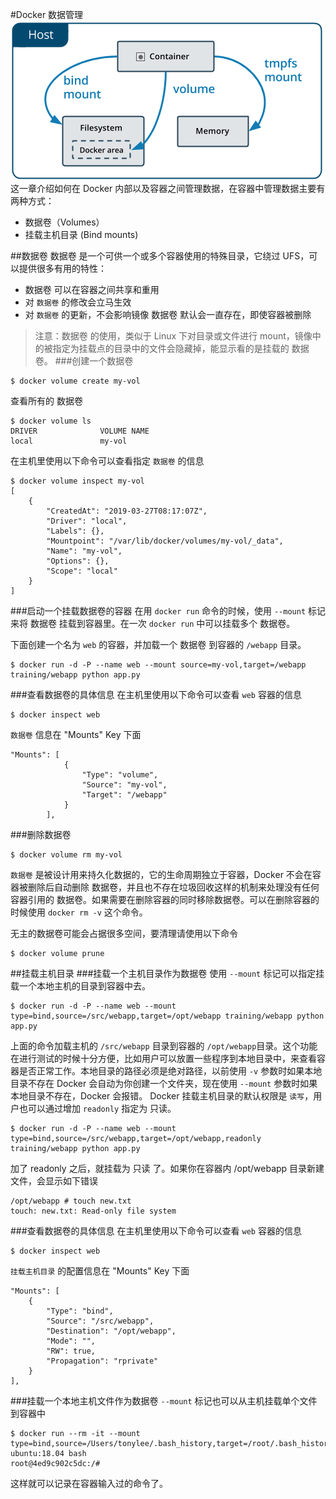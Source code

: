 
<!-- @import "[TOC]" {cmd="toc" depthFrom=1 depthTo=6 orderedList=false} -->

#Docker 数据管理
![docker-data-manage](images/docker-data.png)
这一章介绍如何在 Docker 内部以及容器之间管理数据，在容器中管理数据主要有两种方式：
* 数据卷（Volumes）
* 挂载主机目录 (Bind mounts)

##数据卷
数据卷 是一个可供一个或多个容器使用的特殊目录，它绕过 UFS，可以提供很多有用的特性：
* 数据卷 可以在容器之间共享和重用
* 对 `数据卷` 的修改会立马生效
* 对 `数据卷` 的更新，不会影响镜像
数据卷 默认会一直存在，即使容器被删除
>注意：数据卷 的使用，类似于 Linux 下对目录或文件进行 mount，镜像中的被指定为挂载点的目录中的文件会隐藏掉，能显示看的是挂载的 数据卷。
###创建一个数据卷
```shell
$ docker volume create my-vol
```
查看所有的 数据卷
```shell
$ docker volume ls
DRIVER              VOLUME NAME
local               my-vol
```
在主机里使用以下命令可以查看指定 `数据卷` 的信息
```shell
$ docker volume inspect my-vol
[
    {
        "CreatedAt": "2019-03-27T08:17:07Z",
        "Driver": "local",
        "Labels": {},
        "Mountpoint": "/var/lib/docker/volumes/my-vol/_data",
        "Name": "my-vol",
        "Options": {},
        "Scope": "local"
    }
]
```
###启动一个挂载数据卷的容器
在用 `docker run` 命令的时候，使用 `--mount` 标记来将 数据卷 挂载到容器里。在一次 `docker run` 中可以挂载多个 数据卷。

下面创建一个名为 `web` 的容器，并加载一个 数据卷 到容器的 `/webapp` 目录。
```shell
$ docker run -d -P --name web --mount source=my-vol,target=/webapp training/webapp python app.py
```

###查看数据卷的具体信息
在主机里使用以下命令可以查看 `web` 容器的信息
```shell
$ docker inspect web
```
`数据卷` 信息在 "Mounts" Key 下面
```shell
"Mounts": [
            {
                "Type": "volume",
                "Source": "my-vol",
                "Target": "/webapp"
            }
        ],
```
###删除数据卷
```shell
$ docker volume rm my-vol
```
`数据卷` 是被设计用来持久化数据的，它的生命周期独立于容器，Docker 不会在容器被删除后自动删除 数据卷，并且也不存在垃圾回收这样的机制来处理没有任何容器引用的 数据卷。如果需要在删除容器的同时移除数据卷。可以在删除容器的时候使用 `docker rm -v` 这个命令。

无主的数据卷可能会占据很多空间，要清理请使用以下命令
```shell
$ docker volume prune
```

##挂载主机目录
###挂载一个主机目录作为数据卷
使用 `--mount` 标记可以指定挂载一个本地主机的目录到容器中去。
```shell
$ docker run -d -P --name web --mount type=bind,source=/src/webapp,target=/opt/webapp training/webapp python app.py
```
上面的命令加载主机的 `/src/webapp` 目录到容器的 `/opt/webapp`目录。这个功能在进行测试的时候十分方便，比如用户可以放置一些程序到本地目录中，来查看容器是否正常工作。本地目录的路径必须是绝对路径，以前使用 `-v` 参数时如果本地目录不存在 Docker 会自动为你创建一个文件夹，现在使用 `--mount` 参数时如果本地目录不存在，Docker 会报错。
Docker 挂载主机目录的默认权限是 `读写`，用户也可以通过增加 `readonly` 指定为 只读。
```shell
$ docker run -d -P --name web --mount type=bind,source=/src/webapp,target=/opt/webapp,readonly training/webapp python app.py
```
加了 readonly 之后，就挂载为 只读 了。如果你在容器内 /opt/webapp 目录新建文件，会显示如下错误
```shell
/opt/webapp # touch new.txt
touch: new.txt: Read-only file system
```
###查看数据卷的具体信息
在主机里使用以下命令可以查看 `web` 容器的信息
```shell
$ docker inspect web
```
`挂载主机目录` 的配置信息在 "Mounts" Key 下面
```shell
"Mounts": [
    {
        "Type": "bind",
        "Source": "/src/webapp",
        "Destination": "/opt/webapp",
        "Mode": "",
        "RW": true,
        "Propagation": "rprivate"
    }
],
```
###挂载一个本地主机文件作为数据卷
`--mount` 标记也可以从主机挂载单个文件到容器中
```shell
$ docker run --rm -it --mount type=bind,source=/Users/tonylee/.bash_history,target=/root/.bash_history ubuntu:18.04 bash
root@4ed9c902c5dc:/#
```
这样就可以记录在容器输入过的命令了。
